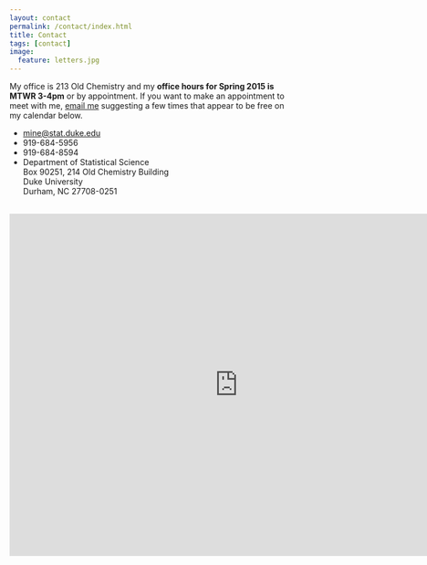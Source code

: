 ```yaml
---
layout: contact
permalink: /contact/index.html
title: Contact
tags: [contact]
image:
  feature: letters.jpg
---
```


My office is 213 Old Chemistry and my **office hours for Spring 2015 is MTWR 3-4pm** or by appointment. If you want to make an appointment to meet with me, <a href="mailto:mine@stat.duke.edu">email me</a> suggesting a few times that appear to be free on my calendar below.

<ul class="fa-ul">
  <li><i class="fa-li fa fa fa-envelope"></i><a href="mailto:mine@stat.duke.edu">mine@stat.duke.edu</a></li>
  <li><i class="fa-li fa fa fa-phone"></i>919-684-5956</li>
  <li><i class="fa-li fa fa fa-fax"></i>919-684-8594</li>
  <li><i class="fa-li fa fa fa-university"></i>Department of Statistical Science <br> 
Box 90251, 214 Old Chemistry Building <br>
Duke University <br>
Durham, NC 27708-0251 <br></li>
</ul>

<br>

<iframe src="https://www.google.com/calendar/embed?showTitle=0&amp;mode=WEEK&amp;height=600&amp;wkst=2&amp;bgcolor=%23ffffff&amp;src=cetinkaya.mine%40gmail.com&amp;color=%232952A3&amp;ctz=America%2FNew_York" style=" border-width:0 " width="800" height="600" frameborder="0" scrolling="no"></iframe>